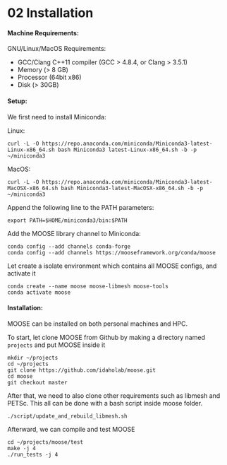 
# 02 Installation

#### Machine Requirements:

GNU/Linux/MacOS Requirements:
  * GCC/Clang C++11 compiler (GCC > 4.8.4, or Clang > 3.5.1)
  * Memory (> 8 GB)
  * Processor (64bit x86)
  * Disk (> 30GB)

#### Setup:

We first need to install Miniconda:

Linux:

    curl -L -O https://repo.anaconda.com/miniconda/Miniconda3-latest-Linux-x86_64.sh bash Miniconda3 latest-Linux-x86_64.sh -b -p ~/miniconda3

MacOS:

    curl -L -O https://repo.anaconda.com/miniconda/Miniconda3-latest-MacOSX-x86_64.sh bash Miniconda3-latest-MacOSX-x86_64.sh -b -p ~/miniconda3


Append the following line to the PATH parameters:

    export PATH=$HOME/miniconda3/bin:$PATH


Add the MOOSE library channel to Miniconda:

    conda config --add channels conda-forge
    conda config --add channels https://mooseframework.org/conda/moose


Let create a isolate environment which contains all MOOSE configs, and activate it

    conda create --name moose moose-libmesh moose-tools
    conda activate moose


#### Installation:

MOOSE can be installed on both personal machines and HPC.

To start, let clone MOOSE from Github by making a directory named `projects` and put MOOSE inside it

    mkdir ~/projects
    cd ~/projects
    git clone https://github.com/idaholab/moose.git
    cd moose
    git checkout master

After that, we need to also clone other requirements such as libmesh and PETSc. This all can be done with a bash script inside moose folder.

    ./script/update_and_rebuild_libmesh.sh


Afterward, we can compile and test MOOSE

    cd ~/projects/moose/test
    make -j 4
    ./run_tests -j 4
